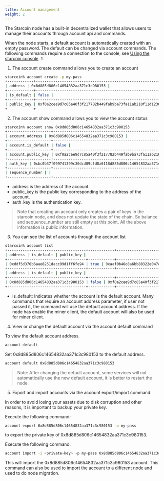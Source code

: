 ```yaml
---
title: Account management
weight: 2
---
```


The Starcoin node has a built-in decentralized wallet that allows users to manage their accounts through account api and commands.

<!--more-->

When the node starts, a default account is automatically created with an empty password. The default can be changed via account commands. The following commands require a connection to the console, see [Using the starcoin console](./console). 1.



1. The account create command allows you to create an account

```bash
starcoin% account create -p my-pass
+------------+--------------------------------------------------------------------+
| address | 0x8d885d806c14654832aa371c3c980153 |
+------------+--------------------------------------------------------------------+
| is_default | false |
+------------+--------------------------------------------------------------------+
| public_key | 0xf0a2cee9d7c85a40f3f217782b449fab9ba73fa11ab210f11d12305fdf57b908 |
+------------+--------------------------------------------------------------------+

```

2. The account show command allows you to view the account status

```bash
starcoin% account show 0x8d885d806c14654832aa371c3c980153
+--------------------+--------------------------------------------------------------------+
| account.address | 0x8d885d806c14654832aa371c3c980153 |
+--------------------+--------------------------------------------------------------------+
| account.is_default | false |
+--------------------+--------------------------------------------------------------------+
| account.public_key | 0xf0a2cee9d7c85a40f3f217782b449fab9ba73fa11ab210f11d12305fdf57b908 |
+--------------------+--------------------------------------------------------------------+
| auth_key | 0xbc0b37f099741399c30dcd09cfd8a6118d885d806c14654832aa371c3c980153 |
+--------------------+--------------------------------------------------------------------+
| sequence_number | |
+--------------------+--------------------------------------------------------------------+
```

- address is the address of the account.
- public_key is the public key corresponding to the address of the account.
- auth_key is the authentication key.

> Note that creating an account only creates a pair of keys in the starcoin node, and does not update the state of the chain. So balance and sequence_number are still empty at this point. All the above information is public information. 


3. You can see the list of accounts through the account list

```bash
starcoin% account list
+------------------------------------+------------+--------------------------------------------------------------------------------------------------------------------------------------+
| address | is_default | public_key |
+------------------------------------+------------+--------------------------------------------------------------------------------------------------------------------------------------+
| 0xddf5d370b6aae8251dacc99d1ff6fe94 | true | 0xaaf0b46c8a6bb88322e047aebdc90b0be7415583230d2dccff7b3fbe1fcfbfec |
+------------------------------------+------------+--------------------------------------------------------------------------------------------------------------------------------------+
| address | is_default | public_key |
+------------------------------------+------------+--------------------------------------------------------------------------------------------------------------------------------------+
| 0x8d885d806c14654832aa371c3c980153 | false | 0xf0a2cee9d7c85a40f3f217782b449fab9ba73fa11ab210f11d12305fdf57b908 |
+------------------------------------+------------+--------------------------------------------------------------------------------------------------------------------------------------+
```

- is_default: Indicates whether the account is the default account. Many commands that require an account address parameter, if user not passed it, the command will use the default account address. If the node has enable the miner client, the default account will also be used for miner client.

4. View or change the default account via the account default command

To view the default account address.

```bash
account default
```
Set 0x8d885d806c14654832aa371c3c980153 to the default address.
```bash
account default 0x8d885d806c14654832aa371c3c980153
```

> Note: After changing the default account, some services will not automatically use the new default account, it is better to restart the node.

5. Export and import accounts via the account export/import command

In order to avoid losing your assets due to disk corruption and other reasons, it is important to backup your private key.

Execute the following command: 
```bash
account export 0x8d885d806c14654832aa371c3c980153 -p my-pass
```
to export the private key of 0x8d885d806c14654832aa371c3c980153.

Execute the following command:

```bash
account import -i <private-key> -p my-pass 0x8d885d806c14654832aa371c3c980153
```

This will import the 0x8d885d806c14654832aa371c3c980153 account. This command can also be used to import the account to a different node and used to do node migration.
